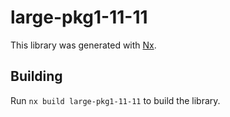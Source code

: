 # large-pkg1-11-11

This library was generated with [Nx](https://nx.dev).

## Building

Run `nx build large-pkg1-11-11` to build the library.
